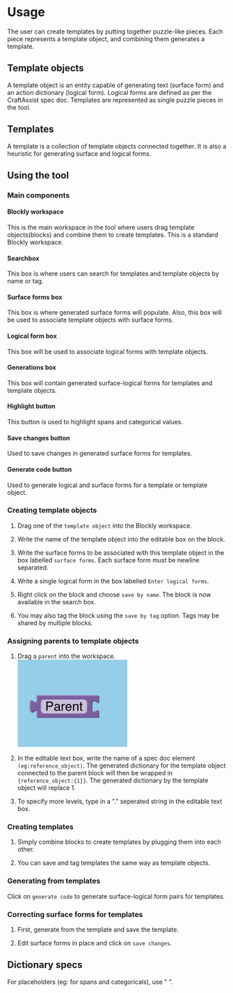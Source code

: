 
# Usage

The user can create templates by putting together puzzle-like pieces. 
Each piece represents a template object, and combining them generates a template.

## Template objects

A template object is an entity capable of generating text (surface form) and an action  dictionary (logical form). Logical forms are defined as per the CraftAssist spec doc. Templates are represented as single puzzle pieces in the tool.


## Templates


A template is a collection of template objects connected together. It is also a heuristic for generating surface and logical forms.   
  
  
  ## Using the tool

  ### Main components

  #### Blockly workspace

  This is the main workspace in the tool where users drag template objects(blocks) and combine them to create templates. This is a standard Blockly workspace.

  #### Searchbox

  This box is where users can search for templates and template objects by name or tag.

  #### Surface forms box

  This box is where generated surface forms will populate. Also, this box will be used to associate template objects with surface forms.

  #### Logical form box

  This box will be used to associate logical forms with template objects.

  #### Generations box

  This box will contain generated surface-logical forms for templates and template objects.

  #### Highlight button

  This button is used to highlight spans and categorical values.

  #### Save changes button

  Used to save changes in generated surface forms for templates.

  #### Generate code button


  Used to generate logical and surface forms for a template or template object.


  ### Creating template objects

  1. Drag one of the `template object` into the Blockly workspace.

  2. Write the name of the template object into the editable box on the block.

  3. Write the surface forms to be associated with this template object in the box labelled `surface forms`. Each surface form must be newline separated.

  4.  Write a single logical form in the box labelled `Enter logical forms`. 

  5. Right click on the block and choose `save by name`. The block is now available in the search box. 


  6. You may also tag the block using the `save by tag` option. Tags may be shared by multiple blocks. 


  ### Assigning parents to template objects

  1. Drag a `parent` into the workspace. 
  ![alt text](images/parent.png)

  2. In the editable text box, write the name of a spec doc element `(eg:reference_object)`. The generated dictionary for the template object connected to the parent block will then be wrapped in `{reference_object:{1}}`. The generated dictionary by the template object will replace 1.
  
  3. To specify more levels, type in a "." seperated string in the editable text box.

  ### Creating templates

  1. Simply combine blocks to create templates by plugging them into each other.

  2. You can save and tag templates the same way as template objects.

  ### Generating from templates

  Click on `generate code` to generate surface-logical form pairs for templates.

  ### Correcting surface forms for templates
  1. First, generate from the template and save the template.

  2. Edit surface forms in place and click on `save changes`.



## Dictionary specs

For placeholders (eg: for spans and categoricals), use " ".

